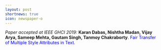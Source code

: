 ```yaml
---
layout: post
shortnews: true
icon: newspaper-o
---
```

<i>Paper accepted at IEEE GHCI 2019:</i> <b>Karan Dabas, Nishtha Madan, Vijay Arya, Sameep Mehta, Gautam Singh, Tanmoy Chakraborty</b>. <font color="blue">Fair Transfer of Multiple Style Attributes in Text.</font>

